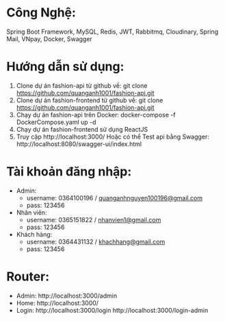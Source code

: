 # Công Nghệ:
 Spring Boot Framework, MySQL, Redis, JWT, Rabbitmq, Cloudinary, Spring Mail, VNpay, Docker, Swagger

# Hướng dẫn sử dụng:
  1. Clone dự án fashion-api từ github về: git clone https://github.com/quanganh1001/fashion-api.git
  2. Clone dự án fashion-frontend từ github về: git clone https://github.com/quanganh1001/fashion-api.git
  3. Chạy dự án fashion-api trên Docker: docker-compose -f DockerCompose.yaml up -d
  4. Chạy dự án fashion-frontend sử dụng ReactJS
  5. Truy cập http://localhost:3000/
     Hoặc có thể Test api bằng Swagger: http://localhost:8080/swagger-ui/index.html
    
# Tài khoản đăng nhập:
  - Admin:
    + username: 0364100196 / quanganhnguyen100196@gmail.com
    + pass: 123456
  - Nhân viên:
    + username: 0365151822 / nhanvien1@gmail.com
    + pass: 123456
  - Khách hàng:
    + username: 0364431132 / khachhang@gmail.com
    + pass: 123456

# Router: 
 - Admin: http://localhost:3000/admin
 - Home: http://localhost:3000/
 - Login:
   http://localhost:3000/login
   http://localhost:3000/login-admin
